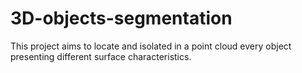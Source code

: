 # 3D-objects-segmentation
This project aims to locate and isolated in a point cloud every object presenting different surface characteristics.
